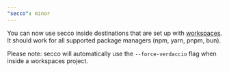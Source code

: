 ```yaml
---
"secco": minor
---
```


You can now use secco inside destinations that are set up with [workspaces](https://docs.npmjs.com/cli/v10/using-npm/workspaces). It should work for all supported package managers (npm, yarn, pnpm, bun).

Please note: secco will automatically use the `--force-verdaccio` flag when inside a workspaces project.
